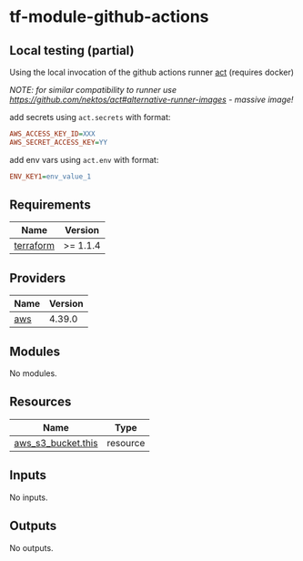 # tf-module-github-actions

## Local testing (partial)

Using the local invocation of the github actions runner [act](https://github.com/nektos/act) (requires docker)

_NOTE: for similar compatibility to runner use <https://github.com/nektos/act#alternative-runner-images> - massive image!_

add secrets using `act.secrets` with format:

```ini
AWS_ACCESS_KEY_ID=XXX
AWS_SECRET_ACCESS_KEY=YY
```

add env vars using `act.env` with format:

```ini
ENV_KEY1=env_value_1
```

<!-- BEGIN_TF_DOCS -->
## Requirements

| Name | Version |
|------|---------|
| <a name="requirement_terraform"></a> [terraform](#requirement\_terraform) | >= 1.1.4 |

## Providers

| Name | Version |
|------|---------|
| <a name="provider_aws"></a> [aws](#provider\_aws) | 4.39.0 |

## Modules

No modules.

## Resources

| Name | Type |
|------|------|
| [aws_s3_bucket.this](https://registry.terraform.io/providers/hashicorp/aws/latest/docs/resources/s3_bucket) | resource |

## Inputs

No inputs.

## Outputs

No outputs.
<!-- END_TF_DOCS -->